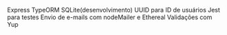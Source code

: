Express
TypeORM
SQLite(desenvolvimento)
UUID para ID de usuários
Jest para testes
Envio de e-mails com nodeMailer e Ethereal
Validações com Yup